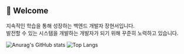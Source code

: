   
##  :wave: Welcome 
지속적인 학습을 통해 성장하는 백엔드 개발자 장현서입니다.<br>
발전할 수 있는 시스템을 개발하는 개발자가 되기 위해 꾸준히 노력하고 있습니다.
 
![Anurag's GitHub stats](https://github-readme-stats.vercel.app/api?username=Jang-GO&show_icons=true)
![Top Langs](https://github-readme-stats.vercel.app/api/top-langs/?username=Jang-GO&layout=compact)
